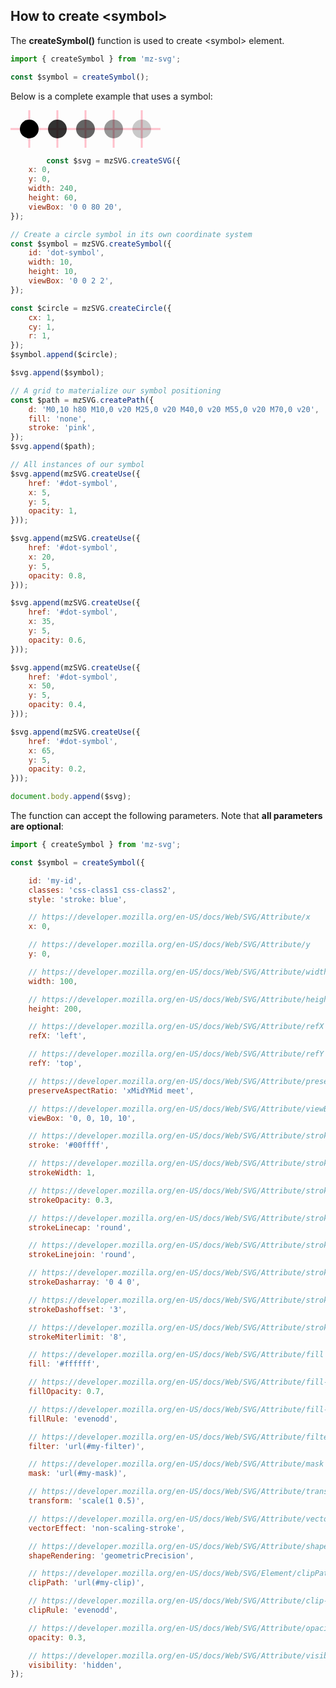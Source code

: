 ## How to create &lt;symbol>

The **createSymbol()** function is used to create &lt;symbol> element.

```js
import { createSymbol } from 'mz-svg';

const $symbol = createSymbol();
```

Below is a complete example that uses a symbol:

<div class="flex justify-center my-4">
    <svg viewBox="0 0 80 20" width="240" height="60" xmlns="http://www.w3.org/2000/svg">
        <symbol id="myDot" width="10" height="10" viewBox="0 0 2 2">
            <circle cx="1" cy="1" r="1" />
        </symbol>
        <path
                d="M0,10 h80 M10,0 v20 M25,0 v20 M40,0 v20 M55,0 v20 M70,0 v20"
                fill="none"
                stroke="pink" />
        <use href="#myDot" x="5" y="5" style="opacity:1.0" />
        <use href="#myDot" x="20" y="5" style="opacity:0.8" />
        <use href="#myDot" x="35" y="5" style="opacity:0.6" />
        <use href="#myDot" x="50" y="5" style="opacity:0.4" />
        <use href="#myDot" x="65" y="5" style="opacity:0.2" />
    </svg>
</div>

```js
        const $svg = mzSVG.createSVG({
    x: 0,
    y: 0,
    width: 240,
    height: 60,
    viewBox: '0 0 80 20',
});

// Create a circle symbol in its own coordinate system
const $symbol = mzSVG.createSymbol({
    id: 'dot-symbol',
    width: 10,
    height: 10,
    viewBox: '0 0 2 2',
});

const $circle = mzSVG.createCircle({
    cx: 1,
    cy: 1,
    r: 1,
});
$symbol.append($circle);

$svg.append($symbol);

// A grid to materialize our symbol positioning
const $path = mzSVG.createPath({
    d: 'M0,10 h80 M10,0 v20 M25,0 v20 M40,0 v20 M55,0 v20 M70,0 v20',
    fill: 'none',
    stroke: 'pink',
});
$svg.append($path);

// All instances of our symbol
$svg.append(mzSVG.createUse({
    href: '#dot-symbol',
    x: 5,
    y: 5,
    opacity: 1,
}));

$svg.append(mzSVG.createUse({
    href: '#dot-symbol',
    x: 20,
    y: 5,
    opacity: 0.8,
}));

$svg.append(mzSVG.createUse({
    href: '#dot-symbol',
    x: 35,
    y: 5,
    opacity: 0.6,
}));

$svg.append(mzSVG.createUse({
    href: '#dot-symbol',
    x: 50,
    y: 5,
    opacity: 0.4,
}));

$svg.append(mzSVG.createUse({
    href: '#dot-symbol',
    x: 65,
    y: 5,
    opacity: 0.2,
}));

document.body.append($svg);
```

The function can accept the following parameters. Note that **all parameters are optional**:

```js
import { createSymbol } from 'mz-svg';

const $symbol = createSymbol({

    id: 'my-id',
    classes: 'css-class1 css-class2',
    style: 'stroke: blue',

    // https://developer.mozilla.org/en-US/docs/Web/SVG/Attribute/x
    x: 0,

    // https://developer.mozilla.org/en-US/docs/Web/SVG/Attribute/y
    y: 0,

    // https://developer.mozilla.org/en-US/docs/Web/SVG/Attribute/width
    width: 100,

    // https://developer.mozilla.org/en-US/docs/Web/SVG/Attribute/height
    height: 200,

    // https://developer.mozilla.org/en-US/docs/Web/SVG/Attribute/refX
    refX: 'left',

    // https://developer.mozilla.org/en-US/docs/Web/SVG/Attribute/refY
    refY: 'top',

    // https://developer.mozilla.org/en-US/docs/Web/SVG/Attribute/preserveAspectRatio
    preserveAspectRatio: 'xMidYMid meet',

    // https://developer.mozilla.org/en-US/docs/Web/SVG/Attribute/viewBox
    viewBox: '0, 0, 10, 10',

    // https://developer.mozilla.org/en-US/docs/Web/SVG/Attribute/stroke
    stroke: '#00ffff',

    // https://developer.mozilla.org/en-US/docs/Web/SVG/Attribute/stroke-width
    strokeWidth: 1,

    // https://developer.mozilla.org/en-US/docs/Web/SVG/Attribute/stroke-opacity
    strokeOpacity: 0.3,

    // https://developer.mozilla.org/en-US/docs/Web/SVG/Attribute/stroke-linecap
    strokeLinecap: 'round',

    // https://developer.mozilla.org/en-US/docs/Web/SVG/Attribute/stroke-linejoin
    strokeLinejoin: 'round',

    // https://developer.mozilla.org/en-US/docs/Web/SVG/Attribute/stroke-dasharray
    strokeDasharray: '0 4 0',

    // https://developer.mozilla.org/en-US/docs/Web/SVG/Attribute/stroke-dashoffset
    strokeDashoffset: '3',

    // https://developer.mozilla.org/en-US/docs/Web/SVG/Attribute/stroke-miterlimit
    strokeMiterlimit: '8',

    // https://developer.mozilla.org/en-US/docs/Web/SVG/Attribute/fill
    fill: '#ffffff',

    // https://developer.mozilla.org/en-US/docs/Web/SVG/Attribute/fill-opacity
    fillOpacity: 0.7,

    // https://developer.mozilla.org/en-US/docs/Web/SVG/Attribute/fill-rule
    fillRule: 'evenodd',

    // https://developer.mozilla.org/en-US/docs/Web/SVG/Attribute/filter
    filter: 'url(#my-filter)',

    // https://developer.mozilla.org/en-US/docs/Web/SVG/Attribute/mask
    mask: 'url(#my-mask)',

    // https://developer.mozilla.org/en-US/docs/Web/SVG/Attribute/transform
    transform: 'scale(1 0.5)',

    // https://developer.mozilla.org/en-US/docs/Web/SVG/Attribute/vector-effect
    vectorEffect: 'non-scaling-stroke',

    // https://developer.mozilla.org/en-US/docs/Web/SVG/Attribute/shape-rendering
    shapeRendering: 'geometricPrecision',

    // https://developer.mozilla.org/en-US/docs/Web/SVG/Element/clipPath
    clipPath: 'url(#my-clip)',

    // https://developer.mozilla.org/en-US/docs/Web/SVG/Attribute/clip-rule
    clipRule: 'evenodd',

    // https://developer.mozilla.org/en-US/docs/Web/SVG/Attribute/opacity
    opacity: 0.3,

    // https://developer.mozilla.org/en-US/docs/Web/SVG/Attribute/visibility
    visibility: 'hidden',
});
```

